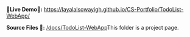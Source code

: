 **📍Live Demo📍:** https://layalalsowayigh.github.io/CS-Portfolio/TodoList-WebApp/  

**Source Files 📑:** [/docs/TodoList-WebApp](../docs/TodoList-WebApp)This folder is a project page.

